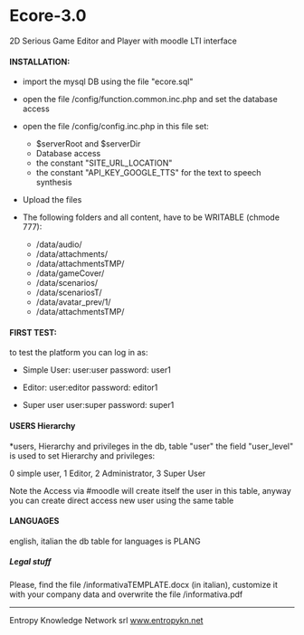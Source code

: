 # Ecore-3.0
2D Serious Game Editor and Player with moodle LTI interface

#### INSTALLATION:
- import the mysql DB using the file "ecore.sql"
- open the file /config/function.common.inc.php
  and set the database access
  
- open the file /config/config.inc.php
	in this file set:
	- $serverRoot and $serverDir
	- Database access
    - the constant "SITE_URL_LOCATION"
    - the constant "API_KEY_GOOGLE_TTS" for the text to speech synthesis

- Upload the files

- The following folders and all content, have to be WRITABLE (chmode 777): 
    - /data/audio/ 
    -  /data/attachments/
    -  /data/attachmentsTMP/
    -  /data/gameCover/
    -  /data/scenarios/
    -  /data/scenariosT/
    -  /data/avatar_prev/1/
    -  /data/attachmentsTMP/

#### FIRST TEST:	
to test the platform you can log in as:
- Simple User:
user:user
password: user1

- Editor:
user:editor
password: editor1

- Super user
user:super
password: super1


#### USERS Hierarchy
*users, Hierarchy and privileges
in the db, table "user" the field "user_level"
is used to set Hierarchy and privileges:

0  simple user, 
1 Editor, 
2 Administrator, 
3 Super User

Note
the Access via #moodle will create itself the user in this table,
anyway you can create direct access new user using the same table

#### LANGUAGES
english, italian
the db table for languages is PLANG

##### Legal stuff
Please, find the file /informativaTEMPLATE.docx (in italian), 
customize it with your company data
and overwrite the file /informativa.pdf


--- 

Entropy Knowledge Network srl www.entropykn.net


